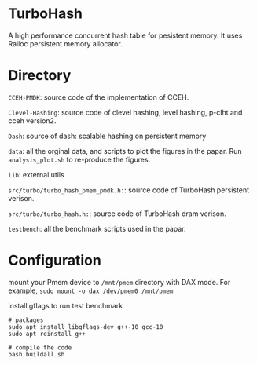 # TurboHash

A high performance concurrent hash table for pesistent memory. It uses Ralloc persistent memory allocator.

# Directory

`CCEH-PMDK`: source code of the implementation of CCEH.

`Clevel-Hashing`: source code of clevel hashing, level hashing, p-clht and cceh version2.

`Dash`: source of dash: scalable hashing on persistent memory

`data`: all the orginal data, and scripts to plot the figures in the papar. Run `analysis_plot.sh` to re-produce the figures.

`lib`: external utils

`src/turbo/turbo_hash_pmem_pmdk.h:`: source code of TurboHash persistent verison.

`src/turbo/turbo_hash.h:`: source code of TurboHash dram verison.

`testbench`: all the benchmark scripts used in the papar.

# Configuration

mount your Pmem device to `/mnt/pmem` directory with DAX mode. For example, `sudo mount -o dax /dev/pmem0 /mnt/pmem`

install gflags to run test benchmark

```
# packages
sudo apt install libgflags-dev g++-10 gcc-10
sudo apt reinstall g++

# compile the code
bash buildall.sh
```


